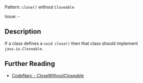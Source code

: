 Pattern: `close()` without `Closeable`

Issue: -

## Description

If a class defines a `void close()` then that class should implement `java.io.Closeable`.

## Further Reading

* [CodeNarc - CloseWithoutCloseable](https://codenarc.github.io/CodeNarc/codenarc-rules-design.html#closewithoutcloseable-rule)